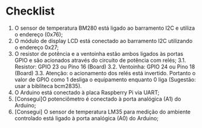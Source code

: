 # Checklist

1.  O sensor de temperatura BM280 está ligado ao barramento I2C e utiliza o endereço (0x76);
2. O módulo de display LCD está conectado ao barramento I2C utilizando o endereço 0x27;
3. O resistor de potência e a ventoinha estão ambos ligados às portas GPIO e são acionados através do circuito de potência com relés;
    3.1. Resistor: GPIO 23 ou Pino 16 (Board)
    3.2. Ventoinha: GPIO 24 ou Pino 18 (Board)
    3.3. Atenção: o acionamento dos relés está invertido. Portanto o valor de GPIO como 1 desliga o equipamento enquanto 0 liga (Sugestão: usar a bibliteca bcm2835).
4. O Arduino está conectado à placa Raspberry Pi via UART;
5. [Consegui]O potenciômetro é conectado à porta analógica (A1) do Arduino;
6. [Consegui] O sensor de temperatura LM35 para medição do ambiente controlado está ligado à porta analógica (A0) do Arduino;

